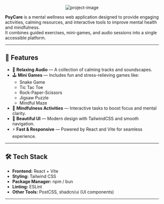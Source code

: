 
<p align="center"><img src="https://socialify.git.ci/Psycare-Students/Psycare/image?language=1&amp;name=1&amp;pattern=Plus&amp;theme=Light" alt="project-image"></p>

**PsyCare** is a mental wellness web application designed to provide engaging activities, calming resources, and interactive tools to improve mental health and mindfulness.  
It combines guided exercises, mini-games, and audio sessions into a single accessible platform.

---

## 🌟 Features

- 🎵 **Relaxing Audio** — A collection of calming tracks and soundscapes.
- 🕹 **Mini Games** — Includes fun and stress-relieving games like:
  - Snake Game
  - Tic Tac Toe
  - Rock-Paper-Scissors
  - Jigsaw Puzzle
  - Mindful Maze
- 📖 **Mindfulness Activities** — Interactive tasks to boost focus and mental clarity.
- 🎨 **Beautiful UI** — Modern design with TailwindCSS and smooth navigation.
- ⚡ **Fast & Responsive** — Powered by React and Vite for seamless experience.

---

## 🛠 Tech Stack

- **Frontend:** React + Vite
- **Styling:** Tailwind CSS
- **Package Manager:** npm / bun
- **Linting:** ESLint
- **Other Tools:** PostCSS, shadcn/ui (UI components)

---

